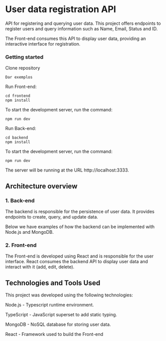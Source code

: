# User data registration API

API for registering and querying user data. This project offers endpoints to register users and query information such as Name, Email, Status and ID.

The Front-end consumes this API to display user data, providing an interactive interface for registration.

###  Getting started


Clone repository
```
Dar exemplos
```

Run Front-end:

```
cd frontend
npm install
```
To start the development server, run the command:
```
npm run dev
```
Run Back-end:

```
cd backend
npm install
```
To start the development server, run the command:
```
npm run dev
```
The server will be running at the URL http://localhost:3333.


##  Architecture overview

### 1. Back-end
The backend is responsible for the persistence of user data. It provides endpoints to create, query, and update data.

Below we have examples of how the backend can be implemented with Node.js and MongoDB.

###  2. Front-end
The Front-end is developed using React and is responsible for the user interface. React consumes the backend API to display user data and interact with it (add, edit, delete).

## Technologies and Tools Used
This project was developed using the following technologies:

Node.js - Typescript runtime environment.

TypeScript - JavaScript superset to add static typing.

MongoDB - NoSQL database for storing user data.

React - Framework used to build the Front-end
